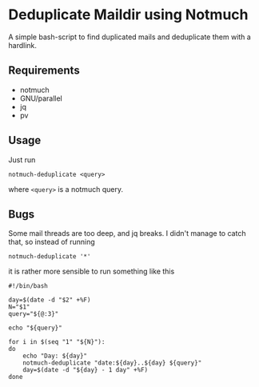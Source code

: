 # Deduplicate Maildir using Notmuch

A simple bash-script to find duplicated mails and deduplicate them
with a hardlink.

## Requirements

 + notmuch
 + GNU/parallel
 + jq
 + pv

## Usage

Just run
```
notmuch-deduplicate <query>
```
where `<query>` is a notmuch query.

## Bugs

Some mail threads are too deep, and jq breaks. I didn't manage to
catch that, so instead of running
```
notmuch-deduplicate '*'
```
it is rather more sensible to run something like this
```
#!/bin/bash

day=$(date -d "$2" +%F)
N="$1"
query="${@:3}"

echo "${query}"

for i in $(seq "1" "${N}"):
do
    echo "Day: ${day}"
    notmuch-deduplicate "date:${day}..${day} ${query}"
    day=$(date -d "${day} - 1 day" +%F)
done
```
